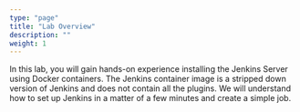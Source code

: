 ```yaml
---
type: "page"
title: "Lab Overview"
description: ""
weight: 1
---
```


In this lab, you will gain hands-on experience installing the Jenkins Server using Docker containers. The Jenkins container image is a stripped down version of Jenkins and does not contain all the plugins. We will understand how to set up Jenkins in a matter of a few minutes and create a simple job.
